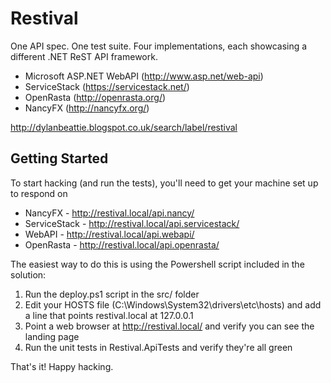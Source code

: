 # Restival
One API spec. One test suite. Four implementations, each showcasing a different .NET ReST API framework.

* Microsoft ASP.NET WebAPI (http://www.asp.net/web-api)
* ServiceStack (https://servicestack.net/)
* OpenRasta (http://openrasta.org/)
* NancyFX (http://nancyfx.org/)

http://dylanbeattie.blogspot.co.uk/search/label/restival

## Getting Started

To start hacking (and run the tests), you'll need to get your machine set up to respond on

* NancyFX - http://restival.local/api.nancy/
* ServiceStack - http://restival.local/api.servicestack/
* WebAPI - http://restival.local/api.webapi/
* OpenRasta - http://restival.local/api.openrasta/

The easiest way to do this is using the Powershell script included in the solution:

1.	Run the deploy.ps1 script in the src/  folder
2.	Edit your HOSTS file (C:\Windows\System32\drivers\etc\hosts) and add a line that points restival.local at 127.0.0.1
3.	Point a web browser at http://restival.local/ and verify you can see the landing page
4.	Run the unit tests in Restival.ApiTests and verify they're all green

That's it! Happy hacking.
